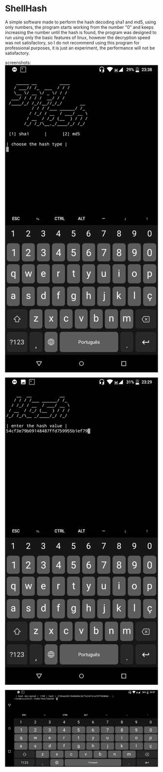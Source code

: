 # ShellHash
A simple software made to perform the hash decoding sha1 and md5, using only numbers, the program starts working from the number "0" and keeps increasing the number until the hash is found, the program was designed to run using only the basic features of linux, however the decryption speed was not satisfactory, so I do not recommend using this program for professional purposes, it is just an experiment, the performance will not be satisfactory.






screenshots:
![](screenshot-menu.png)

![](screenshot-hash.png)

![](screenshot-decrypted.png)

